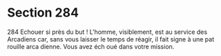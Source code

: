 # Section 284

284
Echouer si près du but ! L'homme, visiblement, est au service des
Arcadiens car, sans vous laisser le temps de réagir, il fait signe à
une pat rouille arca dienne. Vous avez éch oué dans votre mission.